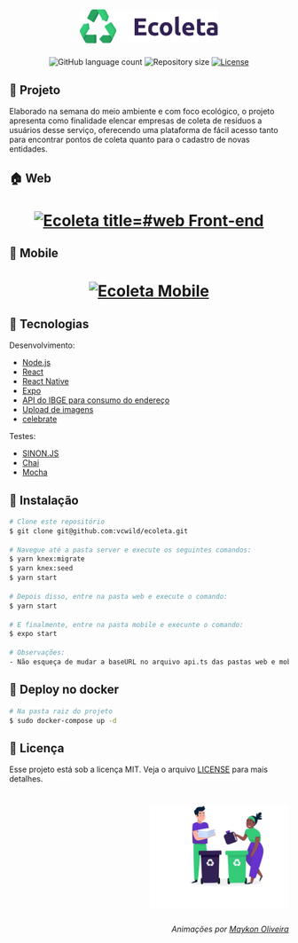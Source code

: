 <h1 align="center">
  <img alt="Ecoleta" src="https://raw.githubusercontent.com/vcwild/ecoleta/84cbe382772348e52a9ad6dcfcf6cc1c73d12499/web/src/assets/logo.svg" width="250px" />
</h1>

<p align="center">
  <img alt="GitHub language count" src="https://img.shields.io/github/languages/count/vcwild/ecoleta">

  <img alt="Repository size" src="https://img.shields.io/github/repo-size/vcwild/ecoleta">

  <a href="https://github.com/maykon-oliveira/nlw-1/blob/master/LICENSE.md">
    <img alt="License" src="https://img.shields.io/badge/license-MIT-brightgreen">
  <a>
</p>

## :memo: Projeto

Elaborado na semana do meio ambiente e com foco ecológico, o projeto apresenta como finalidade elencar empresas de coleta de resíduos a usuários desse serviço, oferecendo uma plataforma de fácil acesso tanto para encontrar pontos de coleta quanto para o cadastro de novas entidades.


## :house: Web

<h1 align="center">
    <a href=#><img alt="Ecoleta title=#web Front-end" src="https://github.com/maykon-oliveira/nlw-1/raw/master/.github/web.gif" /></a>
</h1>

## :iphone: Mobile

<h1 align="center">
    <a href=#><img alt="Ecoleta Mobile" title=#mobile src="https://github.com/maykon-oliveira/nlw-1/raw/master/.github/mobile.gif" /></a>
</h1>

## :hammer: Tecnologias

Desenvolvimento:

- [Node.js](https://nodejs.org/en/)
- [React](https://reactjs.org)
- [React Native](https://facebook.github.io/react-native/)
- [Expo](https://expo.io/)
- [API do IBGE para consumo do endereço](https://servicodados.ibge.gov.br/api/docs/localidades?versao=1#api-UFs-estadosGet)
- [Upload de imagens](react-dropzone)
- [celebrate](https://github.com/arb/celebrate)

Testes:

- [SINON.JS](https://sinonjs.org/)
- [Chai](https://www.chaijs.com/)
- [Mocha](https://mochajs.org/)

## :wrench: Instalação

```bash
# Clone este repositório
$ git clone git@github.com:vcwild/ecoleta.git

# Navegue até a pasta server e execute os seguintes comandos:
$ yarn knex:migrate
$ yarn knex:seed
$ yarn start

# Depois disso, entre na pasta web e execute o comando:
$ yarn start

# E finalmente, entre na pasta mobile e execunte o comando:
$ expo start

# Observações:
- Não esqueça de mudar a baseURL no arquivo api.ts das pastas web e mobile para o ip da sua máquina
```

## 🐳 Deploy no docker

```bash
# Na pasta raiz do projeto
$ sudo docker-compose up -d
```

## :scroll: Licença

Esse projeto está sob a licença MIT. Veja o arquivo [LICENSE](LICENSE.md) para mais detalhes.

<h1 align="right">
  <img alt="Ecoleta" 
       src="https://raw.githubusercontent.com/vcwild/ecoleta/84cbe382772348e52a9ad6dcfcf6cc1c73d12499/web/src/assets/home-background.svg" width="250px" />
</h1>

<h6 align="right">
Animações por <a href="https://www.github.com/maykon-oliveira/">Maykon Oliveira</a>
</h6>
